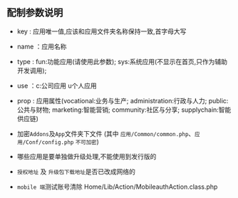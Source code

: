 ## 配制参数说明
- key  : 应用唯一值,应该和应用文件夹名称保持一致,首字母大写
- name ：应用名称
- type : fun:功能应用(请使用此参数); sys:系统应用(不显示在首页,只作为辅助开发调用); 
- use  ：c:公司应用 u个人应用
- prop : 应用属性(vocational:业务与生产; administration:行政与人力; public:公共与财物; marketing:智能营销; community:社区与分享; supplychain:智能供应链)

- 加密`Addons`及`App`文件夹下文件 (其中 `应用/Common/common.php`、`应用/Conf/config.php` `不可加密`)
- 哪些应用是要单独做升级处理,不能使用到发行版的
- `授权地址` 及 `升级包下载地址`是否已改成网络的
- `mobile 端`测试账号清除 Home/Lib/Action/MobileauthAction.class.php 

